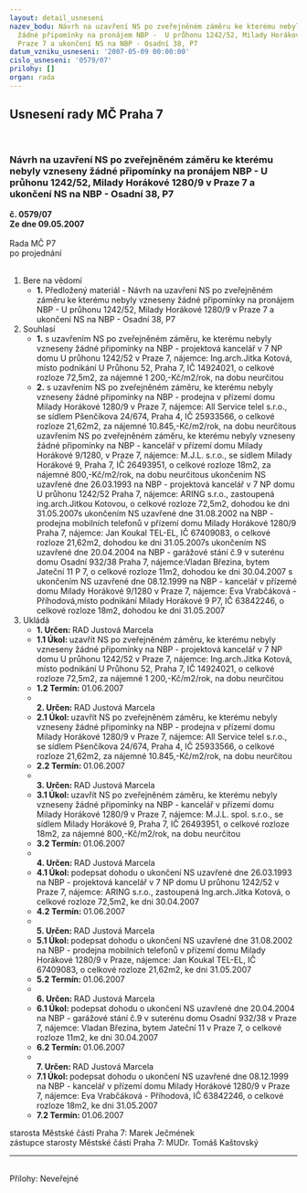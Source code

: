 ```yaml
---
layout: detail_usneseni
nazev_bodu: Návrh na uzavření NS po zveřejněném záměru ke kterému nebyly vzneseny
  žádné připomínky na pronájem NBP -  U průhonu 1242/52, Milady Horákové 1280/9 v
  Praze 7 a ukončení NS na NBP - Osadní 38, P7
datum_vzniku_usneseni: '2007-05-09 00:00:00'
cislo_usneseni: '0579/07'
prilohy: []
organ: rada
---
```

<div id="ucUsn_pList" class="usn">
	<span><h2>Usnesení rady MČ Praha 7 </h2>
<br></span><div class="standBody">
<span><h3>Návrh na uzavření NS po zveřejněném záměru ke kterému nebyly vzneseny žádné připomínky na pronájem NBP -  U průhonu 1242/52, Milady Horákové 1280/9 v Praze 7 a ukončení NS na NBP - Osadní 38, P7</h3></span><div class="center">
		<strong>č. 0579/07</strong><br>
	</div>
<div class="center">
		<strong>Ze dne 09.05.2007</strong><br><br>
	</div>Rada MČ P7<br> po projednání<br><br><ol>
<li>Bere na vědomí<ul><li>
<strong>1.</strong> Předložený materiál - Návrh na uzavření NS po zveřejněném záměru ke kterému nebyly vzneseny žádné připomínky na pronájem NBP -  U průhonu 1242/52, Milady Horákové 1280/9 v Praze 7 a ukončení NS na NBP - Osadní 38, P7</li></ul>
</li>
<li>Souhlasí<ul>
<li>
<strong>1.</strong> s uzavřením NS po zveřejněném záměru, ke kterému nebyly vzneseny žádné připomínky na NBP - projektová kancelář v 7 NP domu U průhonu 1242/52 v Praze 7, nájemce: Ing.arch.Jitka Kotová, místo podnikání U Průhonu 52, Praha 7,   IČ 14924021, o celkové rozloze 72,5m2, za nájemné 1 200,-Kč/m2/rok, na dobu neurčitou</li>
<li>
<strong>2.</strong> s uzavřením NS po zveřejněném záměru, ke kterému nebyly vzneseny žádné připomínky na NBP - prodejna v přízemí domu Milady Horákové 1280/9 v Praze 7, nájemce: All Service telel s.r.o., se sídlem Pšenčíkova 24/674, Praha 4, IČ 25933566, o celkové rozloze 21,62m2, za nájemné 10.845,-Kč/m2/rok, na dobu neurčitous uzavřením NS po zveřejněném záměru, ke kterému nebyly vzneseny žádné připomínky na NBP - kancelář v přízemí domu Milady Horákové 9/1280, v Praze 7, nájemce: M.J.L. s.r.o., se sídlem Milady Horákové 9, Praha 7, IČ 26493951, o celkové rozloze 18m2, za nájemné 800,-Kč/m2/rok, na dobu neurčitous ukončením NS uzavřené dne 26.03.1993 na NBP - projektová kancelář v 7 NP domu U průhonu 1242/52 Praha 7, nájemce: ARING s.r.o., zastoupená ing.arch.Jitkou Kotovou, o celkové rozloze 72,5m2, dohodou ke dni 31.05.2007s ukončením NS uzavřené dne 31.08.2002 na NBP - prodejna mobilních telefonů v přízemí domu Milady Horákové 1280/9 Praha 7, nájemce: Jan Koukal TEL-EL, IČ 67409083, o celkové rozloze 21,62m2, dohodou ke dni 31.05.2007s ukončením NS uzavřené dne 20.04.2004 na NBP - garážové stání č.9 v suterénu domu Osadní 932/38 Praha 7, nájemce:Vladan Březina, bytem Jateční 11 P 7, o celkové rozloze 11m2, dohodou ke dni 30.04.2007   s ukončením NS uzavřené dne 08.12.1999 na NBP - kancelář v přízemé domu  Milady Horákové 9/1280 v Praze 7, nájemce: Eva Vrabčáková - Příhodová,místo podnikání Milady Horákové 9 P7, IČ 63842246, o celkové rozloze 18m2, dohodou ke dni 31.05.2007 </li>
</ul>
</li>
<li>Ukládá<ul>
<li>
<strong>1. Určen: </strong>RAD Justová Marcela</li>
<li>
<strong>1.1 Úkol: </strong>uzavřít NS  po zveřejněném záměru, ke kterému nebyly vzneseny žádné připomínky na NBP - projektová kancelář v 7 NP domu U průhonu 1242/52 v Praze 7, nájemce: Ing.arch.Jitka Kotová, místo podnikání U Průhonu 52, Praha 7, IČ 14924021, o celkové rozloze 72,5m2, za nájemné 1 200,-Kč/m2/rok, na dobu neurčitou  </li>
<li>
<strong>1.2 Termín: </strong>01.06.2007</li>
<li>
<strong><br>2. Určen: </strong>RAD Justová Marcela</li>
<li>
<strong>2.1 Úkol: </strong>uzavřít NS po zveřejněném záměru, ke kterému nebyly vzneseny žádné připomínky na NBP - prodejna v přízemí domu Milady Horákové 1280/9 v Praze 7, nájemce: All Service telel s.r.o., se sídlem Pšenčíkova 24/674, Praha 4, IČ 25933566, o celkové rozloze 21,62m2, za nájemné 10.845,-Kč/m2/rok, na dobu neurčitou</li>
<li>
<strong>2.2 Termín: </strong>01.06.2007</li>
<li>
<strong><br>3. Určen: </strong>RAD Justová Marcela</li>
<li>
<strong>3.1 Úkol: </strong>uzavřít NS po zveřejněném záměru, ke kterému nebyly vzneseny žádné připomínky na NBP - kancelář v přízemí domu Milady Horákové 1280/9 v Praze 7, nájemce: M.J.L. spol. s.r.o., se sídlem Milady Horákové 9, Praha 7, IČ 26493951, o celkové rozloze 18m2, za nájemné 800,-Kč/m2/rok, na dobu neurčitou </li>
<li>
<strong>3.2 Termín: </strong>01.06.2007</li>
<li>
<strong><br>4. Určen: </strong>RAD Justová Marcela</li>
<li>
<strong>4.1 Úkol: </strong>podepsat dohodu o ukončení NS uzavřené dne 26.03.1993 na NBP - projektová kancelář v 7 NP domu  U průhonu 1242/52 v Praze 7, nájemce: ARING  s.r.o., zastoupená Ing.arch.Jitka Kotová, o celkové rozloze 72,5m2,  ke dni 30.04.2007</li>
<li>
<strong>4.2 Termín: </strong>01.06.2007</li>
<li>
<strong><br>5. Určen: </strong>RAD Justová Marcela</li>
<li>
<strong>5.1 Úkol: </strong>podepsat dohodu o ukončení NS uzavřené dne 31.08.2002 na NBP - prodejna mobilních telefonů v přízemí domu Milady Horákové 1280/9 v Praze, nájemce: Jan Koukal TEL-EL, IČ 67409083, o celkové rozloze 21,62m2,  ke dni 31.05.2007 </li>
<li>
<strong>5.2 Termín: </strong>01.06.2007</li>
<li>
<strong><br>6. Určen: </strong>RAD Justová Marcela</li>
<li>
<strong>6.1 Úkol: </strong>podepsat dohodu o ukončení NS uzavřené dne 20.04.2004 na NBP - garážové stání č.9 v suterénu domu Osadní 932/38 v Praze 7, nájemce: Vladan Březina, bytem Jateční 11 v Praze 7, o celkové rozloze 11m2, ke dni 30.04.2007</li>
<li>
<strong>6.2 Termín: </strong>01.06.2007</li>
<li>
<strong><br>7. Určen: </strong>RAD Justová Marcela</li>
<li>
<strong>7.1 Úkol: </strong>podepsat dohodu o ukončení NS uzavřené dne 08.12.1999 na NBP - kancelář v přízemí domu Milady Horákové 1280/9 v Praze 7, nájemce: Eva Vrabčáková - Příhodová, IČ 63842246, o celkové rozloze 18m2, ke dni 31.05.2007</li>
<li>
<strong>7.2 Termín: </strong>01.06.2007</li>
</ul>
</li>
</ol>starosta Městské části Praha 7: Marek Ječmének<br>zástupce starosty Městské části Praha 7: MUDr. Tomáš Kaštovský <hr>
<br>Přílohy: Neveřejné</div>
</div>